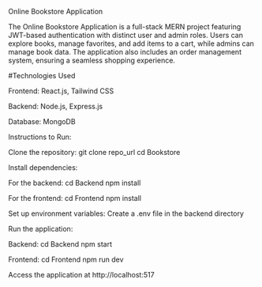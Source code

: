 Online Bookstore Application

The Online Bookstore Application is a full-stack MERN project featuring JWT-based authentication with distinct user and admin roles. Users can explore books, manage favorites, and add items to a cart, while admins can manage book data. The application also includes an order management system, ensuring a seamless shopping experience.

#Technologies Used

Frontend: React.js, Tailwind CSS

Backend: Node.js, Express.js

Database: MongoDB

Instructions to Run:

Clone the repository: git clone repo_url cd Bookstore

Install dependencies:

For the backend: cd Backend npm install

For the frontend: cd Frontend npm install

Set up environment variables: Create a .env file in the backend directory

Run the application:

Backend: cd Backend npm start

Frontend: cd Frontend npm run dev

Access the application at http://localhost:517
